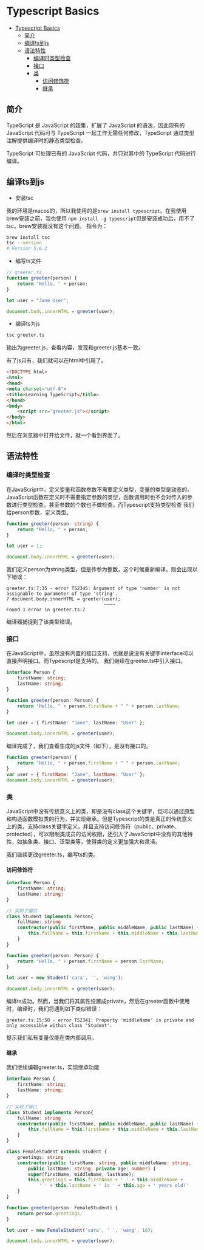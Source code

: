 # Typescript Basics

- [Typescript Basics](#typescript-basics)
  - [简介](#简介)
  - [编译ts到js](#编译ts到js)
  - [语法特性](#语法特性)
    - [编译时类型检查](#编译时类型检查)
    - [接口](#接口)
    - [类](#类)
      - [访问修饰符](#访问修饰符)
      - [继承](#继承)

## 简介

TypeScript 是 JavaScript 的超集，扩展了 JavaScript 的语法，因此现有的 JavaScript 代码可与 TypeScript 一起工作无需任何修改，TypeScript 通过类型注解提供编译时的静态类型检查。

TypeScript 可处理已有的 JavaScript 代码，并只对其中的 TypeScript 代码进行编译。

## 编译ts到js

- 安装tsc

我的环境是macos的，所以我使用的是```brew install typescript```。在我使用brew安装之前，我也使用
```npm install -g typescript```但是安装成功后，用不了tsc。brew安装就没有这个问题。
指令为：

```bash
brew install tsc
tsc --version
# Version 5.6.2
```

- 编写ts文件
  
```typescript
// greeter.ts
function greeter(person) {
    return "Hello, " + person;
}

let user = "Jane User";

document.body.innerHTML = greeter(user);
```

- 编译ts为js
  
```bash
tsc greeter.ts
```

输出为greeter.js，查看内容，发现和greeter.js基本一致。

有了js只有，我们就可以在html中引用了。

```html
<!DOCTYPE html> 
<html> 
<head> 
<meta charset="utf-8"> 
<title>Learning TypeScript</title>
</head> 
<body> 
    <script src="greeter.js"></script>
</body> 
</html>
```

然后在浏览器中打开给文件，就一个看到界面了。

## 语法特性

### 编译时类型检查

‌在JavaScript中，定义变量和函数参数不需要定义类型，变量的类型是动态的。JavaScript函数在定义时不需要指定参数的类型，函数调用时也不会对传入的参数进行类型检查，甚至参数的个数也不做检查。而Typescript支持类型检查
我们给person参数，定义类型。

```typescript
function greeter(person: string) {
    return "Hello, " + person;
}

let user = 1;

document.body.innerHTML = greeter(user);
```

我们定义person为string类型，但是传参为整数，这个时候重新编译，则会出现以下错误：

```log
greeter.ts:7:35 - error TS2345: Argument of type 'number' is not assignable to parameter of type 'string'.
7 document.body.innerHTML = greeter(user);
                                    ~~~~
Found 1 error in greeter.ts:7
```

编译器捕捉到了该类型错误。

### 接口

在JavaScript中，虽然没有内置的接口支持，也就是说没有关键字interface可以直接声明接口。而Typescript是支持的。
我们继续在greeter.ts中引入接口。

```typescript
interface Person {
    firstName: string;
    lastName: string;
}

function greeter(person: Person) {
    return "Hello, " + person.firstName + " " + person.lastName;
}

let user = { firstName: "Jane", lastName: "User" };

document.body.innerHTML = greeter(user);
```

编译完成了，我们查看生成的js文件（如下），是没有接口的。

```javascript
function greeter(person) {
    return "Hello, " + person.firstName + " " + person.lastName;
}
var user = { firstName: "Jane", lastName: "User" };
document.body.innerHTML = greeter(user);
```

### 类

‌JavaScript中没有传统意义上的类，即是没有class这个关键字，但可以通过原型和构造函数模拟类的行为，并实现继承‌。但是Typescript的类是真正的传统意义上的类，支持class关键字定义，并且支持访问修饰符（public、private、protected），可以限制类成员的访问权限，还引入了JavaScript中没有的其他特性，如抽象类、接口、泛型类等，使得类的定义更加强大和灵活‌。

我们继续更改greeter.ts，编写ts的类。

#### 访问修饰符

```typescript
interface Person {
    firstName: string;
    lastName: string;
}

// 实现了接口
class Student implements Person{
    fullName: string
    constructor(public firstName, public middleName, public lastName) {
        this.fullName = this.firstName + this.middleName + this.lastName
    }
}

function greeter(person: Person) {
    return "Hello, " + person.firstName + person.lastName;
}

let user = new Student('cara', '', 'wang');

document.body.innerHTML = greeter(user);
```

编译ts成功。然而，当我们将其属性设置成private，然后在greeter函数中使用时，编译时，我们将遇到如下类似错误：

```log
greeter.ts:15:50 - error TS2341: Property 'middleName' is private and only accessible within class 'Student'.
```

提示我们私有变量仅能在类内部调用。

#### 继承

我们继续编辑greeter.ts，实现继承功能

```typescript
interface Person {
    firstName: string;
    lastName: string;
}

// 实现了接口
class Student implements Person{
    fullName: string
    constructor(public firstName, public middleName, public lastName) {
        this.fullName = this.firstName + this.middleName + this.lastName
    }
}

class FemaleStudent extends Student {
    greetings: string
    constructor(public firstName: string, public middleName: string,
        public lastName: string, private age: number) {
        super(firstName, middleName, lastName);
        this.greetings = this.firstName + ' ' + this.middleName +
            ' ' + this.lastName + ' is ' + this.age + ' years old!'
    }
}

function greeter(person: FemaleStudent) {
    return person.greetings;
}

let user = new FemaleStudent('cara', ' ', 'wang', 18);

document.body.innerHTML = greeter(user);
```
